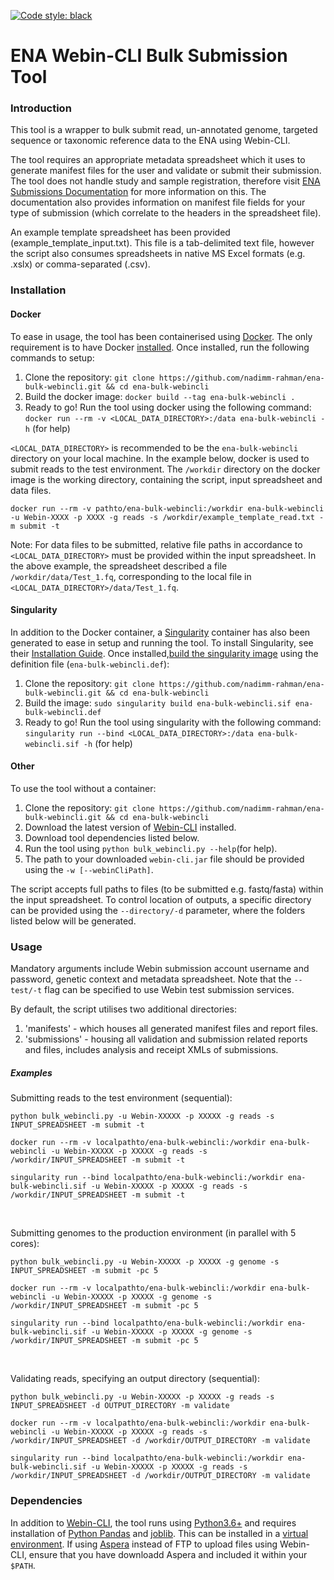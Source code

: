 [![Code style: black](https://img.shields.io/badge/code%20style-black-000000.svg)](https://github.com/psf/black)

# ENA Webin-CLI Bulk Submission Tool
### Introduction
This tool is a wrapper to bulk submit read, un-annotated genome, targeted sequence or taxonomic reference data to the ENA using Webin-CLI.

The tool requires an appropriate metadata spreadsheet which it uses to generate manifest files for the user and validate or submit their submission. The tool does not handle study and sample registration, therefore visit [ENA Submissions Documentation](https://ena-docs.readthedocs.io/en/latest/submit/general-guide.html) for more information on this. The documentation also provides information on manifest file fields for your type of submission (which correlate to the headers in the spreadsheet file).

An example template spreadsheet has been provided (example_template_input.txt). This file is a tab-delimited text file, however the script also consumes spreadsheets in native MS Excel formats (e.g. .xslx) or comma-separated (.csv).

### Installation

#### Docker
To ease in usage, the tool has been containerised using [Docker](https://www.docker.com/). The only requirement is to have Docker [installed](https://docs.docker.com/get-docker/). Once installed, run the following commands to setup:

1. Clone the repository:
`git clone https://github.com/nadimm-rahman/ena-bulk-webincli.git && cd ena-bulk-webincli`
2. Build the docker image:
`docker build --tag ena-bulk-webincli .`
3. Ready to go! Run the tool using docker using the following command:
`docker run --rm -v <LOCAL_DATA_DIRECTORY>:/data ena-bulk-webincli -h` (for help)

`<LOCAL_DATA_DIRECTORY>` is recommended to be the `ena-bulk-webincli` directory on your local machine. In the example below, docker is used to submit reads to the test environment. The `/workdir` directory on the docker image is the working directory, containing the script, input spreadsheet and data files.

`docker run --rm -v pathto/ena-bulk-webincli:/workdir ena-bulk-webincli -u Webin-XXXX -p XXXX -g reads -s /workdir/example_template_read.txt -m submit -t`

Note: For data files to be submitted, relative file paths in accordance to `<LOCAL_DATA_DIRECTORY>` must be provided within the input spreadsheet. In the above example, the spreadsheet described a file `/workdir/data/Test_1.fq`, corresponding to the local file in `<LOCAL_DATA_DIRECTORY>/data/Test_1.fq`.

#### Singularity
In addition to the Docker container, a [Singularity](https://sylabs.io/guides/3.0/user-guide/index.html) container has also been generated to ease in setup and running the tool. To install Singularity, see their [Installation Guide](https://sylabs.io/guides/3.0/user-guide/installation.html#installation). Once installed,[build the singularity image](https://sylabs.io/guides/3.0/user-guide/build_a_container.html#building-containers-from-singularity-definition-files) using the definition file (`ena-bulk-webincli.def`):

1. Clone the repository:
`git clone https://github.com/nadimm-rahman/ena-bulk-webincli.git && cd ena-bulk-webincli`
2. Build the image:
`sudo singularity build ena-bulk-webincli.sif ena-bulk-webincli.def`
3. Ready to go! Run the tool using singularity with the following command:
`singularity run --bind <LOCAL_DATA_DIRECTORY>:/data ena-bulk-webincli.sif -h` (for help)

#### Other
To use the tool without a container:

1. Clone the repository:
`git clone https://github.com/nadimm-rahman/ena-bulk-webincli.git && cd ena-bulk-webincli`
2. Download the latest version of [Webin-CLI](https://github.com/enasequence/webin-cli/releases) installed.
3. Download tool dependencies listed below.
4. Run the tool using `python bulk_webincli.py --help`(for help).
5. The path to your downloaded `webin-cli.jar` file should be provided using the `-w [--webinCliPath]`.

The script accepts full paths to files (to be submitted e.g. fastq/fasta) within the input spreadsheet. To control location of outputs, a specific directory can be provided using the `--directory/-d` parameter, where the folders listed below will be generated.

### Usage

Mandatory arguments include Webin submission account username and password, genetic context and metadata spreadsheet. Note that the `--test/-t` flag can be specified to use Webin test submission services.

By default, the script utilises two additional directories:
1. 'manifests' - which houses all generated manifest files and report files.
2. 'submissions' - housing all validation and submission related reports and files, includes analysis and receipt XMLs of submissions.

##### Examples
Submitting reads to the test environment (sequential):

`python bulk_webincli.py -u Webin-XXXXX -p XXXXX -g reads -s INPUT_SPREADSHEET -m submit -t`

`docker run --rm -v localpathto/ena-bulk-webincli:/workdir ena-bulk-webincli -u Webin-XXXXX -p XXXXX -g reads -s /workdir/INPUT_SPREADSHEET -m submit -t`

`singularity run --bind localpathto/ena-bulk-webincli:/workdir ena-bulk-webincli.sif -u Webin-XXXXX -p XXXXX -g reads -s /workdir/INPUT_SPREADSHEET -m submit -t`
<p>&nbsp;</p>
Submitting genomes to the production environment (in parallel with 5 cores):

`python bulk_webincli.py -u Webin-XXXXX -p XXXXX -g genome -s INPUT_SPREADSHEET -m submit -pc 5`

`docker run --rm -v localpathto/ena-bulk-webincli:/workdir ena-bulk-webincli -u Webin-XXXXX -p XXXXX -g genome -s /workdir/INPUT_SPREADSHEET -m submit -pc 5`

`singularity run --bind localpathto/ena-bulk-webincli:/workdir ena-bulk-webincli.sif -u Webin-XXXXX -p XXXXX -g genome -s /workdir/INPUT_SPREADSHEET -m submit -pc 5`
<p>&nbsp;</p>
Validating reads, specifying an output directory (sequential):

`python bulk_webincli.py -u Webin-XXXXX -p XXXXX -g reads -s INPUT_SPREADSHEET -d OUTPUT_DIRECTORY -m validate`

`docker run --rm -v localpathto/ena-bulk-webincli:/workdir ena-bulk-webincli -u Webin-XXXXX -p XXXXX -g reads -s /workdir/INPUT_SPREADSHEET -d /workdir/OUTPUT_DIRECTORY -m validate`

`singularity run --bind localpathto/ena-bulk-webincli:/workdir ena-bulk-webincli.sif -u Webin-XXXXX -p XXXXX -g reads -s /workdir/INPUT_SPREADSHEET -d /workdir/OUTPUT_DIRECTORY -m validate`

### Dependencies
In addition to [Webin-CLI](https://github.com/enasequence/webin-cli/releases), the tool runs using [Python3.6+](https://www.python.org/downloads/) and requires installation of [Python Pandas](https://pandas.pydata.org/) and [joblib](https://joblib.readthedocs.io/en/latest/). This can be installed in a [virtual environment](https://docs.python.org/3/tutorial/venv.html). If using [Aspera](https://www.ibm.com/products/aspera/downloads) instead of FTP to upload files using Webin-CLI, ensure that you have downloadd Aspera and included it within your `$PATH`.
